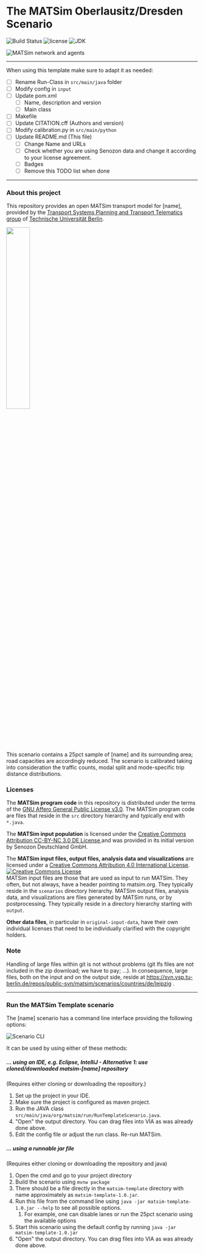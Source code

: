 # The MATSim Oberlausitz/Dresden Scenario

![Build Status](https://github.com/matsim-scenarios/matsim-scenario-template/workflows/build/badge.svg?branch=main)
![license](https://img.shields.io/github/license/matsim-scenarios/matsim-scenario-template.svg)
![JDK](https://img.shields.io/badge/JDK-17+-green.svg)


![MATSim network and agents](https://placehold.co/500x400?text=Image+Placeholder "MATSim network and agents")


----

When using this template make sure to adapt it as needed:

- [ ] Rename Run-Class in `src/main/java` folder
- [ ] Modify config in `input`
- [ ] Update pom.xml
  - [ ] Name, description and version
  - [ ] Main class
- [ ] Makefile
- [ ] Update CITATION.cff (Authors and version)
- [ ] Modify calibration.py in `src/main/python`
- [ ] Update README.md (This file)
  - [ ] Change Name and URLs
  - [ ] Check whether you are using Senozon data and change it according to your license agreement.
  - [ ] Badges
  - [ ] Remove this TODO list when done

----

### About this project

This repository provides an open MATSim transport model for [name], provided by the [Transport Systems Planning and Transport Telematics group](https://www.tu.berlin/vsp) of [Technische Universität Berlin](https://www.tu.berlin/).

<a rel="TU Berlin" href="https://www.vsp.tu-berlin.de"><img src="https://svn.vsp.tu-berlin.de/repos/public-svn/ueber_uns/logo/TU_BERLIN_Logo_Lang_RGB_SR_rot.svg" width="35%" height="35%"/></a>

This scenario contains a 25pct sample of [name] and its surrounding area; road capacities are accordingly reduced. The scenario is calibrated taking into consideration the traffic counts, modal split and mode-specific trip distance distributions.

### Licenses

The **MATSim program code** in this repository is distributed under the terms of the [GNU Affero General Public License v3.0](https://www.gnu.org/licenses/agpl-3.0.html.en). The MATSim program code are files that reside in the `src` directory hierarchy and typically end with `*.java`.

The **MATSim input population** is licensed under the <a rel="license" href="https://creativecommons.org/licenses/by-nc/3.0/de/deed.de"> Creative Commons Attribution CC-BY-NC 3.0 DE License </a> and was provided in its initial version by Senozon Deutschland GmbH.

The **MATSim input files, output files, analysis data and visualizations** are licensed under a <a rel="license" href="http://creativecommons.org/licenses/by/4.0/">Creative Commons Attribution 4.0 International License</a>.
<a rel="license" href="http://creativecommons.org/licenses/by/4.0/"><img alt="Creative Commons License" style="border-width:0" src="https://i.creativecommons.org/l/by/4.0/80x15.png" /></a><br /> MATSim input files are those that are used as input to run MATSim. They often, but not always, have a header pointing to matsim.org. They typically reside in the `scenarios` directory hierarchy. MATSim output files, analysis data, and visualizations are files generated by MATSim runs, or by postprocessing.  They typically reside in a directory hierarchy starting with `output`.

**Other data files**, in particular in `original-input-data`, have their own individual licenses that need to be individually clarified with the copyright holders.

### Note

Handling of large files within git is not without problems (git lfs files are not included in the zip download; we have to pay; ...).  In consequence, large files, both on the input and on the output side, reside at https://svn.vsp.tu-berlin.de/repos/public-svn/matsim/scenarios/countries/de/leipzig .

----
### Run the MATSim Template scenario

The [name] scenario has a command line interface providing the following options:

![Scenario CLI](https://placehold.co/500x300?text=CLI+Placeholder "Scenario CLI")

It can be used by using either of these methods:

##### ... using an IDE, e.g. Eclipse, IntelliJ - Alternative 1: use cloned/downloaded matsim-[name] repository
(Requires either cloning or downloading the repository.)

1. Set up the project in your IDE.
1. Make sure the project is configured as maven project.
1. Run the JAVA class `src/main/java/org/matsim/run/RunTemplateScenario.java`.
1. "Open" the output directory.  You can drag files into VIA as was already done above.
1. Edit the config file or adjust the run class. Re-run MATSim.

##### ... using a runnable jar file
(Requires either cloning or downloading the repository and java)

1. Open the cmd and go to your project directory
2. Build the scenario using `mvnw package` 
3. There should be a file directly in the `matsim-template` directory with name approximately as `matsim-template-1.0.jar`.
4. Run this file from the command line using `java -jar matsim-template-1.0.jar --help` to see all possible options.
    1. For example, one can disable lanes or run the 25pct scenario using the available options
5. Start this scenario using the default config by running `java -jar matsim-template-1.0.jar`
6. "Open" the output directory.  You can drag files into VIA as was already done above.
